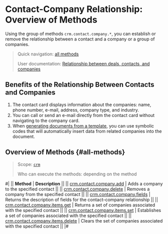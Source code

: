 # Contact-Company Relationship: Overview of Methods

Using the group of methods `crm.contact.company.*`, you can establish or remove the relationship between a contact and a company or a group of companies.

> Quick navigation: [all methods](#all-methods) 
> 
> User documentation: [Relationship between deals, contacts, and companies](https://helpdesk.bitrix24.com/open/2519229/) 

## Benefits of the Relationship Between Contacts and Companies

1. The contact card displays information about the companies: name, phone number, e-mail, address, company type, and industry. 
2. You can call or send an e-mail directly from the contact card without navigating to the company card.
3. When [generating documents from a template](../../document-generator/index.md), you can use symbolic codes that will automatically insert data from related companies into the document.

## Overview of Methods {#all-methods}

> Scope: [`crm`](../../../scopes/permissions.md)
>
> Who can execute the methods: depending on the method

#| 
|| **Method** | **Description** ||
|| [crm.contact.company.add](./crm-contact-company-add.md) | Adds a company to the specified contact ||
|| [crm.contact.company.delete](./crm-contact-company-delete.md) | Removes a company from the specified contact ||
|| [crm.contact.company.fields](./crm-contact-company-fields.md) | Returns the description of fields for the contact-company relationship ||
|| [crm.contact.company.items.get](./crm-contact-company-items-get.md) | Returns a set of companies associated with the specified contact ||
|| [crm.contact.company.items.set](./crm-contact-company-items-set.md) | Establishes a set of companies associated with the specified contact ||
|| [crm.contact.company.items.delete](./crm-contact-company-items-delete.md) | Clears the set of companies associated with the specified contact ||
|#